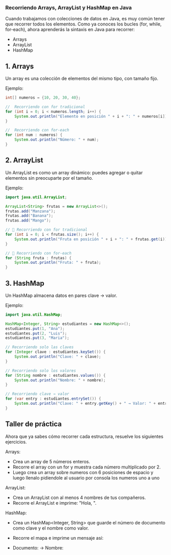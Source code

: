 ### Recorriendo Arrays, ArrayList y HashMap en Java

Cuando trabajamos con colecciones de datos en Java, es muy común tener que recorrer todos los elementos. Como ya conoces los bucles (for, while, for-each), ahora aprenderás la sintaxis en Java para recorrer:

- Arrays
- ArrayList
- HashMap

## 1. Arrays

Un array es una colección de elementos del mismo tipo, con tamaño fijo.

Ejemplo:
```java
int[] numeros = {10, 20, 30, 40};

//  Recorriendo con for tradicional
for (int i = 0; i < numeros.length; i++) {
    System.out.println("Elemento en posición " + i + ": " + numeros[i]);
}

//  Recorriendo con for-each
for (int num : numeros) {
    System.out.println("Número: " + num);
}
```
## 2. ArrayList

Un ArrayList es como un array dinámico: puedes agregar o quitar elementos sin preocuparte por el tamaño.

Ejemplo:
```java
import java.util.ArrayList;

ArrayList<String> frutas = new ArrayList<>();
frutas.add("Manzana");
frutas.add("Banana");
frutas.add("Mango");

// 🔹 Recorriendo con for tradicional
for (int i = 0; i < frutas.size(); i++) {
    System.out.println("Fruta en posición " + i + ": " + frutas.get(i));
}

// 🔹 Recorriendo con for-each
for (String fruta : frutas) {
    System.out.println("Fruta: " + fruta);
}
```
## 3. HashMap

Un HashMap almacena datos en pares clave → valor.

Ejemplo:
```java
import java.util.HashMap;

HashMap<Integer, String> estudiantes = new HashMap<>();
estudiantes.put(1, "Ana");
estudiantes.put(2, "Luis");
estudiantes.put(3, "Maria");

// Recorriendo solo las claves
for (Integer clave : estudiantes.keySet()) {
    System.out.println("Clave: " + clave);
}

// Recorriendo solo los valores
for (String nombre : estudiantes.values()) {
    System.out.println("Nombre: " + nombre);
}

// Recorriendo clave → valor
for (var entry : estudiantes.entrySet()) {
    System.out.println("Clave: " + entry.getKey() + " → Valor: " + entry.getValue());
}
```

## Taller de práctica

Ahora que ya sabes cómo recorrer cada estructura, resuelve los siguientes ejercicios.

Arrays:

- Crea un array de 5 números enteros.
- Recorre el array con un for y muestra cada número multiplicado por 2.
- Luego crea un array sobre numeros con 6 posiciones de espacio y luego llenalo pidiendole al usuario
  por consola los numeros uno a uno

ArrayList:

- Crea un ArrayList<String> con al menos 4 nombres de tus compañeros.
- Recorre el ArrayList e imprime: "Hola, <nombre>".

HashMap:

- Crea un HashMap<Integer, String> que guarde el número de documento como clave y el nombre como valor.
- Recorre el mapa e imprime un mensaje así:

- Documento: <clave> → Nombre: <valor>

